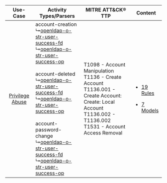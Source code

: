 |    Use-Case    | Activity Types/Parsers    | MITRE ATT&CK® TTP    | Content    |
|:----:| ---- | ---- | ---- |
| [Privilege Abuse](../../../UseCases/uc_privilege_abuse.md) |  account-creation<br> ↳[openldap-o-str-user-success-fd](Ps/pC_openldapostrusersuccessfd.md)<br> ↳[openldap-o-str-user-success-op](Ps/pC_openldapostrusersuccessop.md)<br><br> account-deleted<br> ↳[openldap-o-str-user-success-fd](Ps/pC_openldapostrusersuccessfd.md)<br> ↳[openldap-o-str-user-success-op](Ps/pC_openldapostrusersuccessop.md)<br><br> account-password-change<br> ↳[openldap-o-str-user-success-fd](Ps/pC_openldapostrusersuccessfd.md)<br> ↳[openldap-o-str-user-success-op](Ps/pC_openldapostrusersuccessop.md)<br> | T1098 - Account Manipulation<br>T1136 - Create Account<br>T1136.001 - Create Account: Create: Local Account<br>T1136.002 - T1136.002<br>T1531 - Account Access Removal<br> | [<ul><li>19 Rules</li></ul><ul><li>7 Models</li></ul>](RM/r_m_openldap_openldap_Privilege_Abuse.md) |